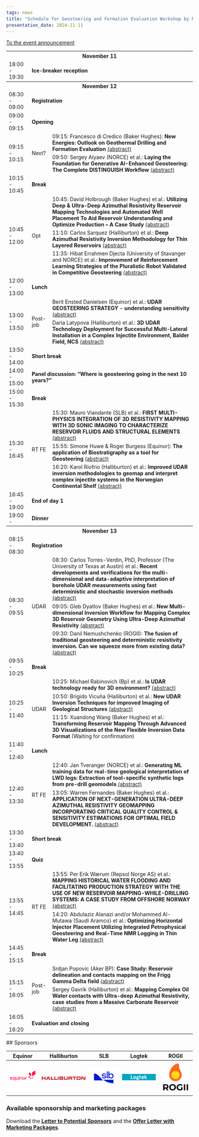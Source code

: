 ```yaml
---
tags: news
title: "Schedule for Geosteering and Formation Evaluation Workshop by NORCE and NFES, November 11-13, 2024"
presentation_date: 2024-11-11
---
```


[To the event announcement](/2024/03/26/geosteering-workshop-2024.html)

<table class="nice-table" id="table"><tr>
<th colspan="3"><b>November 11</b></th>
</tr>
<tr>
<td>18:00 - 19:30</td>
<td colspan="2"><b>Ice-breaker reception</b></td>
</tr>
<tr>
<th colspan="3"><b>November 12</b></th>
</tr>
<tr>
<td>08:30 - 09:00</td>
<td colspan="2"><b>Registration</b></td>
</tr>
<tr>
<td>09:00 - 09:15</td>
<td colspan="2"><b>Opening</b></td>
</tr>
<tr>
<td rowspan="2">09:15 - 10:15</td>
<td rowspan="2">Next?</td>
<td>09:15: Francesco di Credico (Baker Hughes): <b>New Energies: Outlook on Geothermal Drilling and Formation Evaluation</b> <a href="https://nfes.org/2024/09/25/026-new-workshop-abstract.html">(abstract)</a></td>
</tr>
<tr>
<td>09:50: Sergey Alyaev (NORCE) et al.: <b>Laying the Foundation for Generative AI-Enhanced Geosteering: The Complete DISTINGUISH Workflow</b> <a href="https://nfes.org/2024/09/25/017-laying-workshop-abstract.html">(abstract)</a></td>
</tr>
<tr>
<td>10:15 - 10:45</td>
<td colspan="2"><b>Break</b></td>
</tr>
<tr>
<td rowspan="3">10:45 - 12:00</td>
<td rowspan="3">Opt</td>
<td>10:45: David Holbrough (Baker Hughes) et al.: <b>Utilizing Deep & Ultra-Deep Azimuthal Resistivity Reservoir Mapping Technologies and Automated Well Placement To Aid Reservoir Understanding and Optimize Production – A Case Study</b> <a href="https://nfes.org/2024/09/25/016-utilizing-workshop-abstract.html">(abstract)</a></td>
</tr>
<tr>
<td>11:10: Carlos Sarquez (Halliburton) et al.: <b>Deep Azimuthal Resistivity Inversion Methodology for Thin Layered Reservoirs</b> <a href="https://nfes.org/2024/09/25/009-deep-workshop-abstract.html">(abstract)</a></td>
</tr>
<tr>
<td>11:35: Hibat Errahmen Djecta (University of Stavanger and NORCE) et al.: <b>Improvement of Reinforcement Learning Strategies of the Pluralistic Robot Validated in Competitive Geosteering</b> <a href="https://nfes.org/2024/09/25/018-improvement-workshop-abstract.html">(abstract)</a></td>
</tr>
<tr>
<td>12:00 - 13:00</td>
<td colspan="2"><b>Lunch</b></td>
</tr>
<tr>
<td rowspan="2">13:00 - 13:50</td>
<td rowspan="2">Post-job</td>
<td>Berit Ensted Danielsen (Equinor) et al.: <b>UDAR GEOSTEERING STRATEGY - understanding sensitivity</b> <a href="https://nfes.org/2024/09/25/010-udar-workshop-abstract.html">(abstract)</a></td>
</tr>
<tr>
<td>Daria Latypova (Halliburton) et al.: <b>3D UDAR Technology Deployment for Successful Multi-Lateral Installation in a Complex Injectite Environment, Balder Field, NCS</b> <a href="https://nfes.org/2024/09/25/011-3d-workshop-abstract.html">(abstract)</a></td>
</tr>
<tr>
<td>13:50 - 14:00</td>
<td colspan="2"><b>Short break</b></td>
</tr>
<tr>
<td>14:00 - 15:00</td>
<td colspan="2"><b>Panel discussion: “Where is geosteering going in the next 10 years?”</b></td>
</tr>
<tr>
<td>15:00 - 15:30</td>
<td colspan="2"><b>Break</b></td>
</tr>
<tr>
<td rowspan="3">15:30 - 16:45</td>
<td rowspan="3">RT FE</td>
<td>15:30: Mauro Viandante (SLB) et al.: <b>FIRST MULTI-PHYSICS INTEGRATION OF 3D RESISTIVITY MAPPING WITH 3D SONIC IMAGING TO CHARACTERIZE RESERVOIR FLUIDS AND STRUCTURAL ELEMENTS</b> <a href="https://nfes.org/2024/09/25/023-first-workshop-abstract.html">(abstract)</a></td>
</tr>
<tr>
<td>15:55: Simone Huwe & Roger Burgess (Equinor): <b>The application of Biostratigraphy as a tool for Geosteering</b> <a href="https://nfes.org/2024/09/25/005-the-workshop-abstract.html">(abstract)</a></td>
</tr>
<tr>
<td>16:20: Karol Riofrio (Halliburton) et al.: <b>Improved UDAR inversion methodologies to geomap and interpret complex injectite systems in the Norwegian Continental Shelf</b> <a href="https://nfes.org/2024/09/25/007-improved-workshop-abstract.html">(abstract)</a></td>
</tr>
<tr>
<td>16:45 - 19:00</td>
<td colspan="2"><b>End of day 1</b></td>
</tr>
<tr>
<td>19:00 - </td>
<td colspan="2"><b>Dinner</b></td>
</tr>
<tr>
<th colspan="3"><b>November 13</b></th>
</tr>
<tr>
<td>08:15 - 08:30</td>
<td colspan="2"><b>Registration</b></td>
</tr>
<tr>
<td rowspan="3">08:30 - 09:55</td>
<td rowspan="3">UDAR</td>
<td>08:30: Carlos Torres-Verdin, PhD, Professor (The University of Texas at Austin) et al.: <b>Recent developments and verifications for the multi-dimensional and data-adaptive interpretation of borehole UDAR measurements using fast deterministic and stochastic inversion methods</b> <a href="https://nfes.org/2024/09/25/021-recent-workshop-abstract.html">(abstract)</a></td>
</tr>
<tr>
<td>09:05: Gleb Dyatlov (Baker Hughes) et al.: <b>New Multi-dimensional Inversion Workflow for Mapping Complex 3D Reservoir Geometry Using Ultra-Deep Azimuthal Resistivity</b> <a href="https://nfes.org/2024/09/25/022-new-workshop-abstract.html">(abstract)</a></td>
</tr>
<tr>
<td>09:30: Danil Nemushchenko (ROGII): <b>The fusion of traditional geosteering and deterministic resistivity inversion. Can we squeeze more from existing data?</b> <a href="https://nfes.org/2024/09/25/008-the-workshop-abstract.html">(abstract)</a></td>
</tr>
<tr>
<td>09:55 - 10:25</td>
<td colspan="2"><b>Break</b></td>
</tr>
<tr>
<td rowspan="3">10:25 - 11:40</td>
<td rowspan="3">UDAR</td>
<td>10:25: Michael Rabinovich (Bp) et al.: <b>Is UDAR technology ready for 3D environment?</b> <a href="https://nfes.org/2024/09/25/006-is-workshop-abstract.html">(abstract)</a></td>
</tr>
<tr>
<td>10:50: Brigido Vicuña (Halliburton) et al.: <b>New UDAR Inversion Techniques for improved Imaging of Geological Structures</b> <a href="https://nfes.org/2024/09/25/024-new-workshop-abstract.html">(abstract)</a></td>
</tr>
<tr>
<td>11:15: Xuandong Wang (Baker Hughes) et al.: <b>Transforming Reservoir Mapping Through Advanced 3D Visualizations of the New Flexible Inversion Data Format</b> (Waiting for confirmation)</td>
</tr>
<tr>
<td>11:40 - 12:40</td>
<td colspan="2"><b>Lunch</b></td>
</tr>
<tr>
<td rowspan="2">12:40 - 13:30</td>
<td rowspan="2">RT FE</td>
<td>12:40: Jan Tveranger (NORCE) et al.: <b>Generating ML training data for real-time geological interpretation of LWD logs: Extraction of tool-specific synthetic logs from pre-drill geomodels</b> <a href="https://nfes.org/2024/09/25/015-generating-workshop-abstract.html">(abstract)</a></td>
</tr>
<tr>
<td>13:05: Warren Fernandes (Baker Hughes) et al.: <b>APPLICATION OF NEXT-GENERATION ULTRA-DEEP AZIMUTHAL RESISTIVITY GEOMAPPING INCORPORATING CRITICAL QUALITY CONTROL & SENSITIVITY ESTIMATIONS FOR OPTIMAL FIELD DEVELOPMENT. </b> <a href="https://nfes.org/2024/09/25/020-application-workshop-abstract.html">(abstract)</a></td>
</tr>
<tr>
<td>13:30 - 13:40</td>
<td colspan="2"><b>Short break</b></td>
</tr>
<tr>
<td>13:40 - 13:55</td>
<td colspan="2"><b>Quiz</b></td>
</tr>
<tr>
<td rowspan="2">13:55 - 14:45</td>
<td rowspan="2">RT FE</td>
<td>13:55: Per Erik Wærum (Repsol Norge AS) et al.: <b>MAPPING HISTORICAL WATER FLOODING AND FACILITATING PRODUCTION STRATEGY WITH THE USE OF NEW RESERVOIR MAPPING-WHILE-DRILLING SYSTEMS: A CASE STUDY FROM OFFSHORE NORWAY </b> <a href="https://nfes.org/2024/09/25/019-mapping-workshop-abstract.html">(abstract)</a></td>
</tr>
<tr>
<td>14:20: Abdulaziz Alanazi and/or Mohammed Al-Mutawa (Saudi Aramco) et al.: <b>Optimizing Horizontal Injector Placement Utilizing Integrated Petrophysical Geosteering and Real-Time NMR Logging in Thin Water Leg</b> <a href="https://nfes.org/2024/09/25/003-optimizing-workshop-abstract.html">(abstract)</a></td>
</tr>
<tr>
<td>14:45 - 15:15</td>
<td colspan="2"><b>Break</b></td>
</tr>
<tr>
<td rowspan="2">15:15 - 16:05</td>
<td rowspan="2">Post-job</td>
<td>Srdjan Popovic (Aker BP): <b>Case Study: Reservoir delineation and contacts mapping on the Frigg Gamma Delta field </b> <a href="https://nfes.org/2024/09/25/025-case-workshop-abstract.html">(abstract)</a></td>
</tr>
<tr>
<td>Sergey Gavrik (Halliburton) et al.: <b>Mapping Complex Oil Water contacts with Ultra-deep Azimuthal Resistivity, case studies from a Massive Carbonate Reservoir</b> <a href="https://nfes.org/2024/09/25/012-mapping-workshop-abstract.html">(abstract)</a></td>
</tr>
<tr>
<td>16:05 - 16:20</td>
<td colspan="2"><b>Evaluation and closing</b></td>
</tr>
</table>## Sponsors

| Equinor     | Halliburton | SLB         | Logtek      | ROGII       |
|:-----------:|:-----------:|:-----------:|:-----------:|:-----------:|
| <img class="image" alt="Equinor logo" src="/assets/logos/equinorlogo.png"/> | <img class="image" alt="Halliburton logo" src="/assets/logos/Halliburton_logo.svg.png"/> | <img class="image" alt="SLB logo" src="/assets/logos/SLB_Logo_2022.png"/> | <img class="image" alt="Logtek logo" src="/assets/logos/Logtek.png"/> | <img class="image" alt="ROGII logo" src="/assets/logos/rogii_logo_index-1.png"/> |

### Available sponsorship and marketing packages

Download the 
**[Letter to Potential Sponsors](/assets/workshop2024/geosteering-workshop-sponsor-NFES-2024-03-27.pdf)**
and the 
**[Offer Letter with Marketing Packages](/assets/workshop2024/geosteering-workshop-marketing-packages-NFES-2024-03-27.pdf)**.
